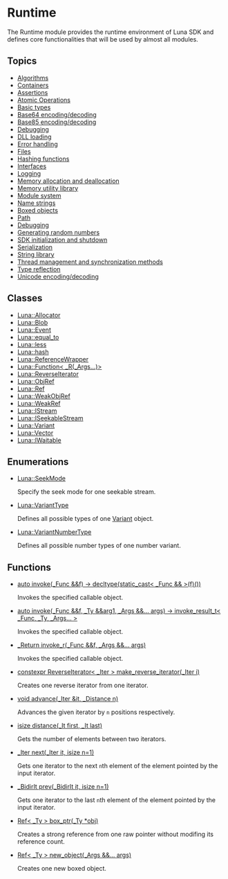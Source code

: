 # Runtime
The Runtime module provides the runtime environment of Luna SDK and defines core functionalities that will be used by almost all modules. 

## Topics
* [Algorithms](runtime_algorithm.md)
* [Containers](runtime_container.md)
* [Assertions](runtime_assert.md)
* [Atomic Operations](runtime_atomic.md)
* [Basic types](runtime_base_type.md)
* [Base64 encoding/decoding](runtime_base64.md)
* [Base85 encoding/decoding](runtime_base85.md)
* [Debugging](runtime_debug.md)
* [DLL loading](runtime_d_l_l.md)
* [Error handling](runtime_error.md)
* [Files](runtime_file.md)
* [Hashing functions](runtime_hash.md)
* [Interfaces](runtime_interface.md)
* [Logging](runtime_log.md)
* [Memory allocation and deallocation](runtime_memory.md)
* [Memory utility library](runtime_memory_utils.md)
* [Module system](runtime_module.md)
* [Name strings](runtime_name.md)
* [Boxed objects](runtime_object.md)
* [Path](runtime_path.md)
* [Debugging](runtime_profiler.md)
* [Generating random numbers](runtime_random.md)
* [SDK initialization and shutdown](runtime_init.md)
* [Serialization](runtime_serialization.md)
* [String library](runtime_string.md)
* [Thread management and synchronization methods](runtime_thread.md)
* [Type reflection](runtime_type.md)
* [Unicode encoding/decoding](runtime_unicode.md)
## Classes
* [Luna::Allocator](class_luna_1_1_allocator.md)
* [Luna::Blob](class_luna_1_1_blob.md)
* [Luna::Event](class_luna_1_1_event.md)
* [Luna::equal_to](struct_luna_1_1equal__to.md)
* [Luna::less](struct_luna_1_1less.md)
* [Luna::hash](struct_luna_1_1hash.md)
* [Luna::ReferenceWrapper](class_luna_1_1_reference_wrapper.md)
* [Luna::Function< _R(_Args...)>](struct_luna_1_1_function_3_01___r_07___args_8_8_8_08_4.md)
* [Luna::ReverseIterator](class_luna_1_1_reverse_iterator.md)
* [Luna::ObjRef](class_luna_1_1_obj_ref.md)
* [Luna::Ref](class_luna_1_1_ref.md)
* [Luna::WeakObjRef](class_luna_1_1_weak_obj_ref.md)
* [Luna::WeakRef](class_luna_1_1_weak_ref.md)
* [Luna::IStream](struct_luna_1_1_i_stream.md)
* [Luna::ISeekableStream](struct_luna_1_1_i_seekable_stream.md)
* [Luna::Variant](class_luna_1_1_variant.md)
* [Luna::Vector](class_luna_1_1_vector.md)
* [Luna::IWaitable](struct_luna_1_1_i_waitable.md)
## Enumerations
* [Luna::SeekMode](group___runtime_1gaf2c27cfc991f5e917923e425d0bf1106.md)

    Specify the seek mode for one seekable stream. 

* [Luna::VariantType](group___runtime_1gac1ce0b9d7902d01bfd860c08aed25233.md)

    Defines all possible types of one [Variant](class_luna_1_1_variant.md) object. 

* [Luna::VariantNumberType](group___runtime_1ga736977eb95737aa8503b91d026bac3fa.md)

    Defines all possible number types of one number variant. 

## Functions
* [auto invoke(_Func &&f) -> decltype(static_cast< _Func && >(f)())](group___runtime_1gaf7411fc1e4c76b86c6f6b69eeb62b704.md)

    Invokes the specified callable object. 

* [auto invoke(_Func &&f, _Ty &&arg1, _Args &&... args) -> invoke_result_t< _Func, _Ty, _Args... >](group___runtime_1gaf7a93152ce0e85bc60d65da9d62c0ca7.md)

    Invokes the specified callable object. 

* [_Return invoke_r(_Func &&f, _Args &&... args)](group___runtime_1gac769aef9bea2b465a9437c25ac6ac9ac.md)

    Invokes the specified callable object. 

* [constexpr ReverseIterator< _Iter > make_reverse_iterator(_Iter i)](group___runtime_1gab53d4c159697d19e8fda0a022d611150.md)

    Creates one reverse iterator from one iterator. 

* [void advance(_Iter &it, _Distance n)](group___runtime_1gaeb004dafbae757b1fe66452065ae8739.md)

    Advances the given iterator by `n` positions respectively. 

* [isize distance(_It first, _It last)](group___runtime_1gacceb07c8bab688f75ae3207dea30f02e.md)

    Gets the number of elements between two iterators. 

* [_Iter next(_Iter it, isize n=1)](group___runtime_1ga4e2d965044b1d306278d256d980423fd.md)

    Gets one iterator to the next `n`th element of the element pointed by the input iterator. 

* [_BidirIt prev(_BidirIt it, isize n=1)](group___runtime_1ga3eab7cd933798dde3a66eb98069ea222.md)

    Gets one iterator to the last `n`th element of the element pointed by the input iterator. 

* [Ref< _Ty > box_ptr(_Ty *obj)](group___runtime_1ga9ffa672f4edd97e1402ea85d169de3aa.md)

    Creates a strong reference from one raw pointer without modifing its reference count. 

* [Ref< _Ty > new_object(_Args &&... args)](group___runtime_1gaa7e539a91bc5a8e68c91db8d2d8a9c23.md)

    Creates one new boxed object. 

